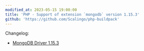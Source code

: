 ```yaml
---
modified_at: 2023-05-15 19:00:00
title: 'PHP - Support of extension `mongodb` version 1.15.3'
github: 'https://github.com/Scalingo/php-buildpack'
---
```


Changelog:

* [MongoDB Driver 1.15.3](https://github.com/mongodb/mongo-php-driver/releases/tag/1.15.3)
